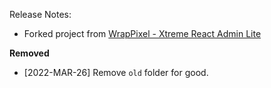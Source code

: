 Release Notes:
- Forked project from [WrapPixel - Xtreme React Admin Lite](https://www.wrappixel.com/templates/xtreme-react-admin-lite)

**Removed**
- [2022-MAR-26] Remove `old` folder for good.